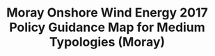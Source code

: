 ---
schema: default
title: Moray Onshore Wind Energy 2017 Policy Guidance Map for Medium Typologies (Moray)
organization: Moray Council
notes: Moray Onshore Wind Energy 2017 Policy Guidance Map for Medium Typologies (Moray) Areas of Greatest Potential. Scottish Planning Policy states that planning authorities “should identify where there is strategic capacity for wind farms, and areas with the greatest potential for wind development”. Areas of greatest scope for further investigating the feasibility of developing wind farms. These areas have been identified on Policy Guidance maps by removing additional constraints from the spatial framework map of the areas likely to be most appropriate for wind farm development. The remaining areas which have been mapped for each development typology are the areas with the fewest constraints and therefore the greatest potential for wind farm developments.
resources:

  - name: Moray Onshore Wind Energy 2017 Policy Guidance Map for Medium Typologies (Moray) FEATURE LAYER
  - url: 
  - format: FEATURE LAYER

license: 
category:

  - Planning

  - Open Data


  - 

maintainer: Tim Wisniewski
maintainer_email: tim@timwis.com
---
